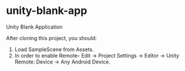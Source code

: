 # unity-blank-app
Unity Blank Application

After cloning this project, you should:  
1. Load SampleScene from Assets.  
2. In order to enable Remote- Edit -> Project Settings -> Editor -> Unity Remote: Device -> Any Android Device.
